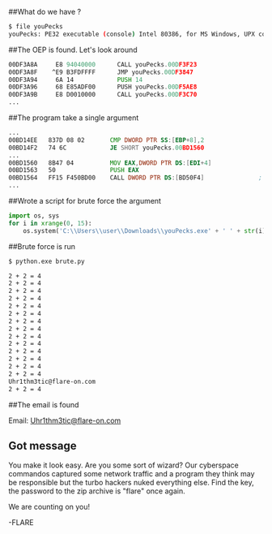##What do we have ?
```sh
$ file youPecks
youPecks: PE32 executable (console) Intel 80386, for MS Windows, UPX compressed
```

##The OEP is found. Let's look around
```asm
00DF3A8A     E8 94040000      CALL youPecks.00DF3F23
00DF3A8F    ^E9 B3FDFFFF      JMP youPecks.00DF3847
00DF3A94     6A 14            PUSH 14
00DF3A96     68 E85ADF00      PUSH youPecks.00DF5AE8
00DF3A9B     E8 D0010000      CALL youPecks.00DF3C70
...
```
##The program take a single argument
```asm
...
00BD14EE   837D 08 02       CMP DWORD PTR SS:[EBP+8],2
00BD14F2   74 6C            JE SHORT youPecks.00BD1560
...
00BD1560   8B47 04          MOV EAX,DWORD PTR DS:[EDI+4]
00BD1563   50               PUSH EAX
00BD1564   FF15 F450BD00    CALL DWORD PTR DS:[BD50F4]               ; MSVCR100.atoi
...
```
##Wrote a script for brute force the argument
```py
import os, sys
for i in xrange(0, 15):
    os.system('C:\\Users\\user\\Downloads\\youPecks.exe' + ' ' + str(i))
```
##Brute force is run
```sh
$ python.exe brute.py

2 + 2 = 4
2 + 2 = 4
2 + 2 = 4
2 + 2 = 4
2 + 2 = 4
2 + 2 = 4
2 + 2 = 4
2 + 2 = 4
2 + 2 = 4
2 + 2 = 4
2 + 2 = 4
2 + 2 = 4
2 + 2 = 4
2 + 2 = 4
Uhr1thm3tic@flare-on.com
2 + 2 = 4
```
##The email is found

Email: Uhr1thm3tic@flare-on.com

## Got message

You make it look easy. Are you some sort of wizard? Our cyberspace commandos captured some network traffic and a program they think may be responsible but the turbo hackers nuked everything else. Find the key, the password to the zip archive is "flare" once again.

We are counting on you!

-FLARE
